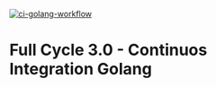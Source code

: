 [![ci-golang-workflow](https://github.com/williamkoller/fc3-ci-go/actions/workflows/ci-go.yml/badge.svg)](https://github.com/williamkoller/fc3-ci-go/actions/workflows/ci-go.yml)

# Full Cycle 3.0 - Continuos Integration Golang